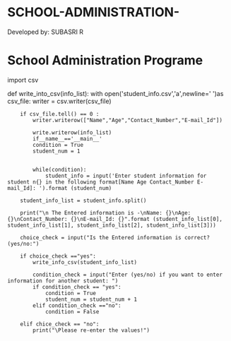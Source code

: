# SCHOOL-ADMINISTRATION-
Developed by: SUBASRI R


# School Administration Programe

import csv

def write_into_csv(info_list):
	with open('student_info.csv','a',newline=' ')as csv_file:
		writer = csv.writer(csv_file)
		
		if csv_file.tell() == 0 :
			writer.writerow(["Name","Age","Contact_Number","E-mail_Id"])
			
			write.writerow(info_list)
			if__name__=='__main__'
			condition = True
			student_num = 1
			
			
			while(condition):
				student_info = input('Enter student information for student n{} in the following format[Name Age Contact_Number E-mail_Id]: ').format (student_num)
		
		student_info_list = student_info.split()
		
		print("\n The Entered information is -\nName: {}\nAge: {}\nContact_Number: {}\nE-mail_Id: {}".format (student_info_list[0], student_info_list[1], student_info_list[2], student_info_list[3]))
		
		choice_check = input("Is the Entered information is correct? (yes/no:")
		
		if choice_check =="yes":
			write_info_csv(student_info_list)
			
			condition_check = input("Enter (yes/no) if you want to enter information for another student: ")
			if condition_check == "yes":
				condition = True
				student_num = student_num + 1
			elif condition_check =="no":
				condition = False
				
		elif chice_check == "no":
			print("\Please re-enter the values!")
